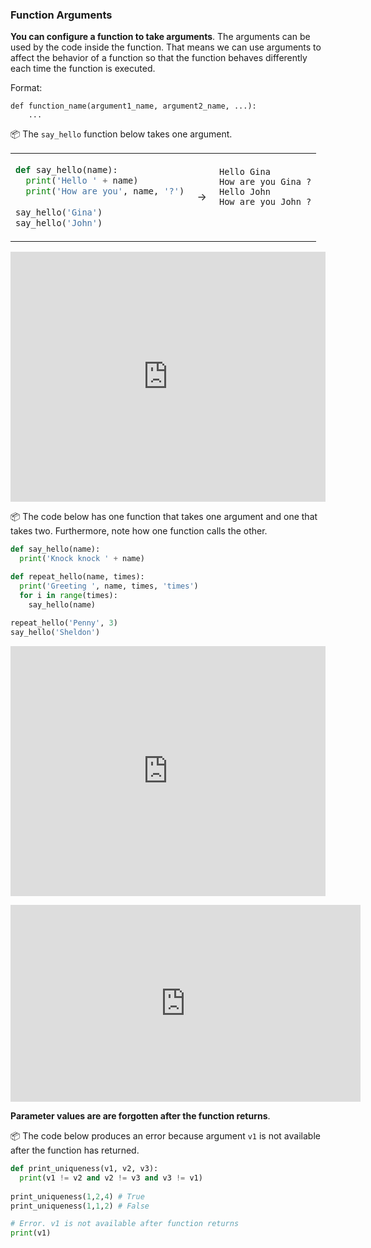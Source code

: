 ### Function Arguments

**You can configure a function to take arguments**. The arguments can be used by the code inside the function. That means we can use arguments to affect the behavior of a function so that the function behaves differently each time the function is executed. 

Format:
```
def function_name(argument1_name, argument2_name, ...):
    ...
```

<tip-box> 

:package: The `say_hello` function below takes one argument.

<table>
<tr>
  <td>
  
```python
def say_hello(name):
  print('Hello ' + name)
  print('How are you', name, '?')
  
say_hello('Gina')
say_hello('John')
```
  </td>
  <td>&nbsp;→&nbsp;</td>
  <td>
  
```
Hello Gina
How are you Gina ?
Hello John
How are you John ?



```
  </td>
</tr>
</table>

<panel type="seamless" header="%%:computer: Try your own%%">

<iframe height="400px" width="100%" src="https://repl.it/@pythonbasics/hello-name?lite=true" scrolling="no" frameborder="no" allowtransparency="true" allowfullscreen="true" sandbox="allow-forms allow-pointer-lock allow-popups allow-same-origin allow-scripts allow-modals"></iframe>

</panel><p/>

:package: The code below has one function that takes one argument and one that takes two. Furthermore, note how one function calls the other.

```python
def say_hello(name):
  print('Knock knock ' + name)

def repeat_hello(name, times):
  print('Greeting ', name, times, 'times')
  for i in range(times):
    say_hello(name)
  
repeat_hello('Penny', 3)
say_hello('Sheldon')
```

<panel type="seamless" header="%%:computer: Try your own%%">

<iframe height="400px" width="100%" src="https://repl.it/@pythonbasics/hello-given-times?lite=true" scrolling="no" frameborder="no" allowtransparency="true" allowfullscreen="true" sandbox="allow-forms allow-pointer-lock allow-popups allow-same-origin allow-scripts allow-modals"></iframe>

</panel><p/>

<panel type="seamless" header="%%:laughing: See human version of the above code%%">
<iframe width="560" height="315" src="https://www.youtube.com/embed/jrzUsHNGZHc?rel=0&showinfo=0&start=0&end=15&version=3" frameborder="0" allowfullscreen></iframe>

</panel><p/>

</tip-box>

**Parameter values are are forgotten after the function returns**.

<tip-box> 

:package: The code below produces an error because argument `v1` is not available after the function has returned.

```python
def print_uniqueness(v1, v2, v3):
  print(v1 != v2 and v2 != v3 and v3 != v1)
  
print_uniqueness(1,2,4) # True
print_uniqueness(1,1,2) # False

# Error. v1 is not available after function returns
print(v1) 
```

</tip-box>